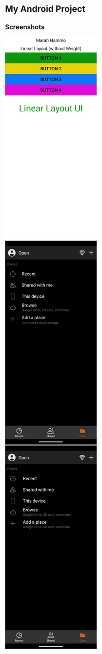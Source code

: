 # My Android Project

## Screenshots





<img src="screenshots/screenshot1.png" width="300">
<img src="screenshots/RelativeLayout.png" width="300">
<img src="screenshots/ConstraintLayout.png" width="300">
